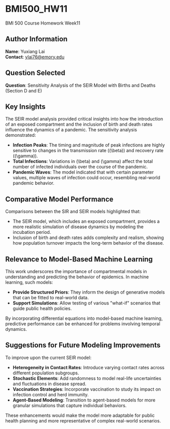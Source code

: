 # BMI500_HW11
BMI 500 Course Homework Week11

## Author Information
**Name**: Yuxiang Lai  
**Contact**: ylai76@emory.edu

## Question Selected
**Question**: Sensitivity Analysis of the SEIR Model with Births and Deaths (Section D and E)

## Key Insights
The SEIR model analysis provided critical insights into how the introduction of an exposed compartment and the inclusion of birth and death rates influence the dynamics of a pandemic. The sensitivity analysis demonstrated:
- **Infection Peaks**: The timing and magnitude of peak infections are highly sensitive to changes in the transmission rate (\(\beta\)) and recovery rate (\(\gamma\)).
- **Total Infections**: Variations in \(\beta\) and \(\gamma\) affect the total number of infected individuals over the course of the pandemic.
- **Pandemic Waves**: The model indicated that with certain parameter values, multiple waves of infection could occur, resembling real-world pandemic behavior.

## Comparative Model Performance
Comparisons between the SIR and SEIR models highlighted that:
- The SEIR model, which includes an exposed compartment, provides a more realistic simulation of disease dynamics by modeling the incubation period.
- Inclusion of birth and death rates adds complexity and realism, showing how population turnover impacts the long-term behavior of the disease.

## Relevance to Model-Based Machine Learning
This work underscores the importance of compartmental models in understanding and predicting the behavior of epidemics. In machine learning, such models:
- **Provide Structured Priors**: They inform the design of generative models that can be fitted to real-world data.
- **Support Simulations**: Allow testing of various "what-if" scenarios that guide public health policies.

By incorporating differential equations into model-based machine learning, predictive performance can be enhanced for problems involving temporal dynamics.

## Suggestions for Future Modeling Improvements
To improve upon the current SEIR model:
- **Heterogeneity in Contact Rates**: Introduce varying contact rates across different population subgroups.
- **Stochastic Elements**: Add randomness to model real-life uncertainties and fluctuations in disease spread.
- **Vaccination Strategies**: Incorporate vaccination to study its impact on infection control and herd immunity.
- **Agent-Based Modeling**: Transition to agent-based models for more granular simulations that capture individual behaviors.

These enhancements would make the model more adaptable for public health planning and more representative of complex real-world scenarios.
